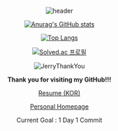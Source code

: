 <div align="center">
  
  ![header](https://capsule-render.vercel.app/api?type=rounded&color=088A08&section=header&text=Won-Doo's%20GitHub&fontColor=ffffff)

  [![Anurag's GitHub stats](https://github-readme-stats.vercel.app/api?username=WondooSeo&count_private=true&show_icons=true&theme=dark)](https://github.com/anuraghazra/github-readme-stats)
  
  [![Top Langs](https://github-readme-stats.vercel.app/api/top-langs/?username=WondooSeo&layout=compact&theme=dark)](https://github.com/anuraghazra/github-readme-stats)
  
  [![Solved.ac 프로필](http://mazassumnida.wtf/api/v2/generate_badge?boj=movegreen)](https://solved.ac/movegreen)

  ![JerryThankYou](https://user-images.githubusercontent.com/62936579/155848063-dc625586-236e-4f50-a564-1d5d30fe59c2.gif)
  
  **Thank you for visiting my GitHub!!!**
  
  [Resume (KOR)](https://github.com/WondooSeo/WondooSeo/blob/main/Resume_KOR.md)

  [Personal Homepage](https://sites.google.com/view/miracleboy-wondoo/home)
  
  Current Goal : 1 Day 1 Commit
  
</div>
